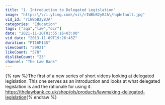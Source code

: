 ```yaml
---
title: "1. Introduction to Delegated Legislation"
image: "https:\/\/i.ytimg.com\/vi\/rIWBbB2yBJA\/hqdefault.jpg"
vid_id: "rIWBbB2yBJA"
categories: "Education"
tags: ["aqa","law","ocr"]
date: "2021-11-20T01:55:16+03:00"
vid_date: "2013-11-09T19:26:45Z"
duration: "PT16M13S"
viewcount: "59921"
likeCount: "578"
dislikeCount: "23"
channel: "The Law Bank"
---
```

{% raw %}The first of a new series of short videos looking at delegated legislation. This one serves as an introduction and looks at what delegated legislation is and the rationale for using it. <a rel="nofollow" target="blank" href="https://thelawbank.co.uk/shop/ols/products/lawmaking-delegated-legislation">https://thelawbank.co.uk/shop/ols/products/lawmaking-delegated-legislation</a>{% endraw %}
